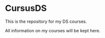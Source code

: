 # CursusDS
This is the repository for my DS courses.

All information on my courses will be kept here.
